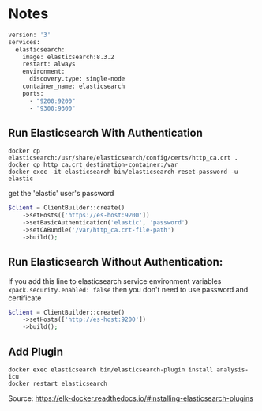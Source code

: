 # Notes

```dockerfile
version: '3'
services:
  elasticsearch:
    image: elasticsearch:8.3.2
    restart: always
    environment:
      discovery.type: single-node
    container_name: elasticsearch
    ports:
      - "9200:9200"
      - "9300:9300"
```

## Run Elasticsearch With Authentication

```
docker cp elasticsearch:/usr/share/elasticsearch/config/certs/http_ca.crt .
docker cp http_ca.crt destination-container:/var
docker exec -it elasticsearch bin/elasticsearch-reset-password -u elastic
```

get the 'elastic' user's password

```php
$client = ClientBuilder::create()
    ->setHosts(['https://es-host:9200'])
    ->setBasicAuthentication('elastic', 'password')
    ->setCABundle('/var/http_ca.crt-file-path')
    ->build();
```

## Run Elasticsearch Without Authentication:

If you add this line to elasticsearch service environment variables ```xpack.security.enabled: false```
then you don't need to use password and certificate

```php
$client = ClientBuilder::create()
    ->setHosts(['http://es-host:9200'])
    ->build();
```

## Add Plugin
```shell
docker exec elasticsearch bin/elasticsearch-plugin install analysis-icu
docker restart elasticsearch
```

Source: https://elk-docker.readthedocs.io/#installing-elasticsearch-plugins